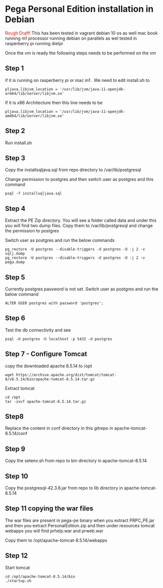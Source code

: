 # Pega Personal Edition installation in Debian 
<font color="red">Rough Draft!</font>
This has been tested in vagrant debian 10 os as well mac book running m1 processor running debian on parallels  as wel tested in rasperberry pi running dietpi

Once the vm is ready the following steps needs to be performed on the vm
## Step 1
if it is running on rasperberry pi or mac m1 . We need to edit install.sh 
to
```
pljava.libjvm_location = '/usr/lib/jvm/java-11-openjdk-arm64/lib/server/libjvm.so'
```
If it is x86 Architecture then this line needs to be
```
pljava.libjvm_location = '/usr/lib/jvm/java-11-openjdk-amd64/lib/server/libjvm.so'
```
## Step 2
Run install.sh

## Step 3
Copy the installsqljava.sql from repo directory to /var/lib/postgresql

Change permission to postgres and then switch user as postgres and this command

```
psql -f installsqljava.sql
```
## Step 4
Extract the PE Zip directory. You will see a folder called data and under this you will find two dump files. Copy them to /var/lib/postgresql and change the permission to postgres

Switch user as postgres and run the below commands

```
pg_restore -U postgres --disable-triggers -d postgres -O -j 2 -v sqlj.dump 
pg_restore -U postgres --disable-triggers -d postgres -O -j 2 -v pega.dump 

```
## Step 5
Currently postgres password is not set .Switch user as postgres and run the below command

```
ALTER USER postgres with password 'postgres';
```
## Step 6 
Test the db connectivity and see
```
psql -U postgres -h localhost -p 5432 -d postgres
```

## Step 7 - Configure Tomcat
copy the downloaded apache 8.5.14 to /opt
```
wget https://archive.apache.org/dist/tomcat/tomcat-8/v8.5.14/bin/apache-tomcat-8.5.14.tar.gz 
```
Extract tomcat
```
cd /opt
tar -zxvf apache-tomcat-8.5.14.tar.gz
```
## Step8 
Replace the content in conf directory in this gitrepo in apache-tomcat-8.5.14/conf

## Step 9
Copy the setenv.sh from repo to bin directory in apache-tomcat-8.5.14

## Step 10
Copy the postgresql-42.3.6.jar from repo to lib directory in apache-tomcat-8.5.14
## Step 11 copying the war files
The war files are present in pega-pe binary when you extract
PRPC_PE.jar and then you extract PersonalEdition.zip and then under resources tomcat webapps you will find prhelp.war and prweb.war

Copy them to /opt/apache-tomcat-8.5.14/webapps

## Step 12
Start tomcat
```
cd /opt/apache-tomcat-8.5.14/bin
./startup.sh

```
